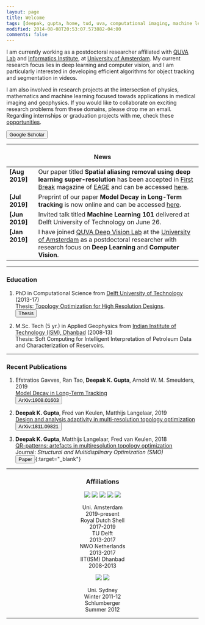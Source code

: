 ```yaml
---
layout: page
title: Welcome
tags: [deepak, gupta, home, tud, uva, computational imaging, machine learning, seismic geophysics, graduate]
modified: 2014-08-08T20:53:07.573882-04:00
comments: false
---
```

I am currently working as a postdoctoral researcher affiliated with [QUVA Lab](https://ivi.fnwi.uva.nl/quva/) and [Informatics Institute](https://ivi.uva.nl/), at [University of Amsterdam](https://www.uva.nl/en). My current research focus lies in deep learning and computer vision, and I am particularly interested in developing efficient algorithms for object tracking and segmentation in videos. 

I am also involved in research projects at the intersection of physics, mathematics and machine learning focused towads applications in medical imaging and geophysics. If you would like to collaborate on exciting research problems from these domains, please drop me an email. Regarding internships or graduation projects with me, check these [opportunities]().

[<button type="button" class="btn btn-info">Google Scholar</button>](https://scholar.google.co.in/citations?user=Nsxpe_kAAAAJ&hl=en)

----

<h3 align="center">News</h3>
<table>
    <col width="15%">
    <col width="85%">
    <tr>
        <td valign="top"><strong>[Aug 2019]</strong></td>
        <td>Our paper titled <b>Spatial aliasing removal using deep learning super-resolution</b> has been accepted in <a href='http://fb.eage.org/'>First Break</a> magazine of <a href='https://www.eage.org/'>EAGE</a> and can be accessed <a href='http://fb.eage.org/publication/content?id=99087'>here</a>.</td>
    </tr>
    <tr>
        <td valign="top"><strong>[Jul 2019]</strong></td>
        <td>Preprint of our paper <b>Model Decay in Long-Term tracking</b> is now online and can be accessed <a href='https://arxiv.org/abs/1908.01603'>here</a>.</td>
    </tr>
    <tr>
        <td valign="top"><strong>[Jun 2019]</strong></td>
        <td>Invited talk titled <strong>Machine Learning 101</strong> delivered at Delft University of Technology on June 26.</td>
    </tr>
    <tr>
        <td valign="top"><strong>[Jan 2019]</strong></td>
        <td>I have joined <a href='https://ivi.fnwi.uva.nl/quva/'>QUVA Deep Vision Lab</a> at the <a href='https://www.uva.nl/'>University of Amsterdam</a> as a postdoctoral researcher with research focus on <b>Deep Learning</b> and <b>Computer Vision</b>.</td>
    </tr>
</table>


----
### Education
1. PhD in Computational Science from <a href='https://www.tudelft.nl/en/'>Delft University of Technology</a> (2013-17)  
Thesis: [Topology Optimization for High Resolution Designs](https://repository.tudelft.nl/islandora/object/uuid:51dde3f6-2a38-47a0-b719-420ff74ded5d?collection=research).  
[<button type="button" class="btn btn-info">Thesis</button>](https://repository.tudelft.nl/islandora/object/uuid:51dde3f6-2a38-47a0-b719-420ff74ded5d?collection=research)

2. M.Sc. Tech (5 yr.) in Applied Geophysics from <a href=''>Indian Institute of Technology (ISM), Dhanbad</a> (2008-13)  
Thesis: Soft Computing for Intelligent Interpretation of Petroleum Data and Characterization of Reservoirs.

----

### Recent Publications
1. Efstratios Gavves, Ran Tao, <b>Deepak K. Gupta</b>, Arnold W. M. Smeulders, 2019  
[Model Decay in Long-Term Tracking](https://arxiv.org/abs/1908.01603)  
[<button type="button" class="btn btn-info">ArXiv:1908.01603</button>](https://arxiv.org/abs/1908.01603)

2. <b>Deepak K. Gupta</b>, Fred van Keulen, Matthijs Langelaar, 2019  
[Design and analysis adaptivity in multi-resolution topology optimization](https://arxiv.org/abs/1811.09821)  
[<button type="button" class="btn btn-info">ArXiv:1811.09821</button>](https://arxiv.org/abs/1811.09821)

3. <b>Deepak K. Gupta</b>, Matthijs Langelaar, Fred van Keulen, 2018  
[QR-patterns: artefacts in multiresolution topology optimization](https://link.springer.com/article/10.1007/s00158-018-2048-6)  
Journal: *Structural and Multidisplinary Optimization (SMO)*  
[<button type="button" class="btn btn-info">Paper</button>](https://link.springer.com/content/pdf/10.1007%2Fs00158-018-2048-6.pdf){:target="_blank"} 

----

<h3 align="center">Affiliations</h3>
<figure align="center" class="affils">
    <a href="https://www.uva.nl/"><img src="/images/uva-logo.png"></a>
    <a href="https://www.shell.com/"><img src="/images/shell_logo-min.png"></a>
    <a href="https://www.tudelft.nl/"><img src="/images/tud-logo.png"></a>
    <a href="https://www.nwo.nl/"><img src="/images/nwo-logo.png"></a>
    <a href="http://www.iitism.ac.in/"><img src="/images/iitism.png"></a>
</figure>

<figure align="center" class="affils">
    <figcaption>Uni. Amsterdam<br>2019-present</figcaption>
    <figcaption>Royal Dutch Shell<br>2017-2019</figcaption>
    <figcaption>TU Delft<br>2013-2017</figcaption>
    <figcaption>NWO Netherlands<br>2013-2017</figcaption>
    <figcaption>IIT(ISM) Dhanbad<br>2008-2013</figcaption>
</figure>

<figure align="center" class="affils">
    <a href="https://sydney.edu.au"><img src="/images/usydney-logo.png"></a>
    <a href="https://www.software.slb.com"><img src="/images/slb-logo.png"></a>
</figure>

<figure align="center" class="affils">
    <figcaption>Uni. Sydney<br>Winter 2011-12</figcaption>
    <figcaption>Schlumberger<br>Summer 2012</figcaption>
</figure>

----
